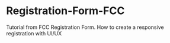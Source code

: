 # Registration-Form-FCC
Tutorial from FCC Registration Form. How to create a responsive registration with UI/UX
